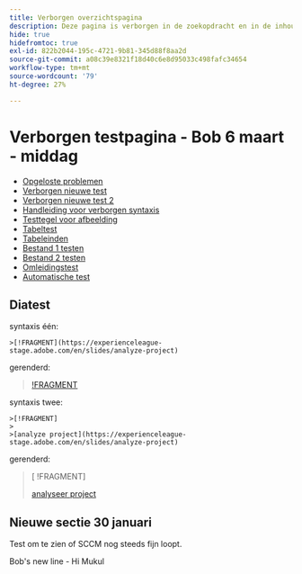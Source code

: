 ```yaml
---
title: Verborgen overzichtspagina
description: Deze pagina is verborgen in de zoekopdracht en in de inhoudsopgave
hide: true
hidefromtoc: true
exl-id: 822b2044-195c-4721-9b81-345d88f8aa2d
source-git-commit: a08c39e8321f18d40c6e8d95033c498fafc34654
workflow-type: tm+mt
source-wordcount: '79'
ht-degree: 27%

---
```


# Verborgen testpagina - Bob 6 maart - middag

+ [Opgeloste problemen](hidden/bug-fixes.md)
+ [Verborgen nieuwe test](hidden-new-test.md)
+ [Verborgen nieuwe test 2](hidden-new-test-2.md)
+ [Handleiding voor verborgen syntaxis](hidden/syntax-style-guide.md)
+ [Testtegel voor afbeelding](hidden/test-page.md)
+ [Tabeltest](hidden/tables.md)
+ [Tabeleinden](hidden/table-breaks.md)
+ [Bestand 1 testen](hidden/note-test.md)
+ [Bestand 2 testen](hidden-test.md)
+ [Omleidingstest](hidden/test-redirection.md)
+ [Automatische test](hidden/autoactivate.md)

## Diatest

syntaxis één:

```
>[!FRAGMENT](https://experienceleague-stage.adobe.com/en/slides/analyze-project)
```

gerenderd:

>[ !FRAGMENT](https://experienceleague-stage.adobe.com/en/slides/analyze-project)


syntaxis twee:

```
>[!FRAGMENT]
>
>[analyze project](https://experienceleague-stage.adobe.com/en/slides/analyze-project)
```

gerenderd:

>[ !FRAGMENT]
>
>[ analyseer project ](https://experienceleague-stage.adobe.com/en/slides/analyze-project)



## Nieuwe sectie 30 januari

Test om te zien of SCCM nog steeds fijn loopt.

Bob&#39;s new line - Hi Mukul

